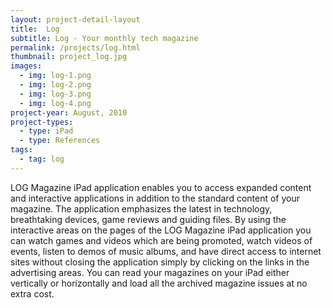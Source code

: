 ```yaml
---
layout: project-detail-layout
title:  Log
subtitle: Log - Your monthly tech magazine
permalink: /projects/log.html
thumbnail: project_log.jpg
images:
  - img: log-1.png
  - img: log-2.png
  - img: log-3.png
  - img: log-4.png
project-year: August, 2010
project-types:
  - type: iPad
  - type: References
tags:
  - tag: log
---
```


LOG Magazine iPad application enables you to access expanded content and interactive applications in addition to the standard content of your magazine. The application emphasizes the latest in technology, breathtaking devices, game reviews and guiding files. By using the interactive areas on the pages of the LOG Magazine iPad application you can watch games and videos which are being promoted, watch videos of events, listen to demos of music albums, and have direct access to internet sites without closing the application simply by clicking on the links in the advertising areas. You can read your magazines on your iPad either vertically or horizontally and load all the archived magazine issues at no extra cost.
